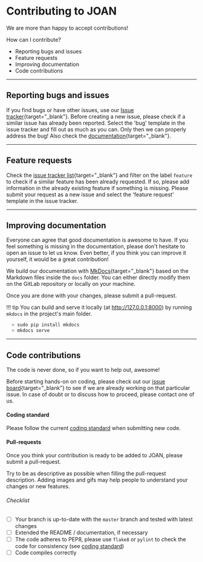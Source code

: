 # Contributing to JOAN

We are more than happy to accept contributions!

How can I contribute?

- Reporting bugs and issues
- Feature requests
- Improving documentation
- Code contributions

---
## Reporting bugs and issues

If you find bugs or have other issues, use our [Issue tracker][issueslink]{target="_blank"}. Before creating a new issue, please check if a similar issue has already been reported. Select the 'bug' template in the issue tracker and fill out as much as you can. Only then we can properly address the bug!
Also check the [documentation][docslink]{target="_blank"}. <!--and FAQ-->

[issueslink]: https://gitlab.tudelft.nl/tud-cor-hri/joan-framework/joan/issues
[docslink]: http://joan.readthedocs.io

---
## Feature requests

Check the [issue tracker list][issueslink]{target="_blank"} and filter on the label `feature` to check if a similar feature has been already requested. If so, please add information in the already existing feature if something is missing. Please submit your request as a new issue and select the 'feature request' template in the issue tracker.

[issueslink]: https://gitlab.tudelft.nl/tud-cor-hri/joan-framework/joan/issues

---
## Improving documentation

Everyone can agree that good documentation is awesome to have. If you feel something is missing in the documentation, please don't hesitate to open an issue to let us know. Even better, if you think you can improve it yourself, it would be a great contribution!

We build our documentation with [MkDocs](http://www.mkdocs.org/){target="_blank"} based on the Markdown files inside the `docs` folder. You can either directly modify them on the GitLab repository or locally on your machine.

Once you are done with your changes, please submit a pull-request.

!!! tip
    You can build and serve it locally (at <http://127.0.0.1:8000>) by running `mkdocs`
    in the project's main folder.

```sh
  > sudo pip install mkdocs
  > mkdocs serve
```

---
## Code contributions

The code is never done, so if you want to help out, awesome!

Before starting hands-on on coding, please check out our [issue board][issueboard]{target="_blank"} to see if we are already working on that particular issue. In case of doubt or to discuss how to proceed, please contact one of us.

[issueboard]: https://gitlab.tudelft.nl/tud-cor-hri/joan-framework/joan/issues

#### Coding standard

Please follow the current [coding standard](contributing-coding-standard.md) when submitting new code.

#### Pull-requests

Once you think your contribution is ready to be added to JOAN, please submit a pull-request.

Try to be as descriptive as possible when filling the pull-request description. Adding images and gifs may help people to understand your changes or new
features.

<!-- Please note that there are some checks that the new code is required to pass
before we can do the merge. The checks are automatically run by the continuous
integration system, you will see a green tick mark if all the checks succeeded.
If you see a red mark, please correct your code accordingly. -->

###### Checklist

<!--
  If you modify this list please keep it up-to-date with pull_request_template.md
-->

  - [ ] Your branch is up-to-date with the `master` branch and tested with latest changes
  - [ ] Extended the README / documentation, if necessary
  - [ ] The code adheres to PEP8, please use `flake8` or `pylint` to check the code for consistency (see [coding standard](contributing-coding-standard.md))
  - [ ] Code compiles correctly
